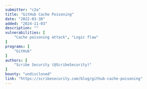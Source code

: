 ```yaml
---
submitter: "c2a"
title: "GitHub Cache Poisoning"
date: "2022-03-30"
added: "2024-11-03"
description: ""
vulnerabilities: [
    "Cache poisoning attack", "Logic flaw"
]
programs: [
    "GitHub"
]
authors: [
    "Scribe Security (@ScribeSecurity)"
]
bounty: "undisclosed"
link: "https://scribesecurity.com/blog/github-cache-poisoning"
---
```




